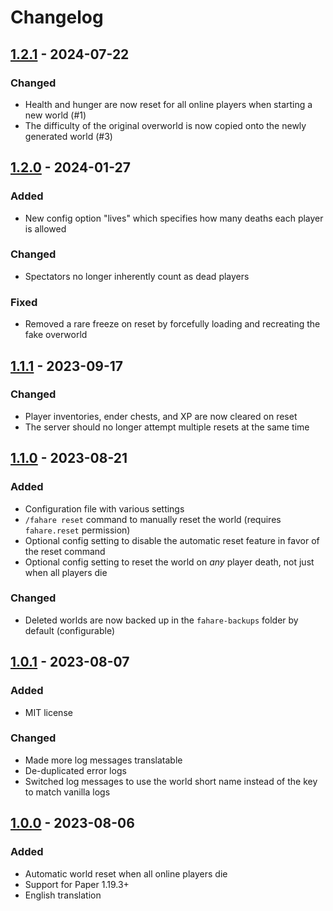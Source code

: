 # Changelog

## [1.2.1] - 2024-07-22

### Changed

- Health and hunger are now reset for all online players when starting a new world (#1)
- The difficulty of the original overworld is now copied onto the newly generated world (#3)

## [1.2.0] - 2024-01-27

### Added

- New config option "lives" which specifies how many deaths each player is allowed

### Changed

- Spectators no longer inherently count as dead players

### Fixed

- Removed a rare freeze on reset by forcefully loading and recreating the fake overworld

## [1.1.1] - 2023-09-17

### Changed

- Player inventories, ender chests, and XP are now cleared on reset
- The server should no longer attempt multiple resets at the same time

## [1.1.0] - 2023-08-21

### Added

- Configuration file with various settings
- `/fahare reset` command to manually reset the world (requires `fahare.reset` permission)
- Optional config setting to disable the automatic reset feature in favor of the reset command
- Optional config setting to reset the world on *any* player death, not just when all players die

### Changed

- Deleted worlds are now backed up in the `fahare-backups` folder by default (configurable)

## [1.0.1] - 2023-08-07

### Added

- MIT license

### Changed

- Made more log messages translatable
- De-duplicated error logs
- Switched log messages to use the world short name instead of the key to match vanilla logs

## [1.0.0] - 2023-08-06

### Added

- Automatic world reset when all online players die
- Support for Paper 1.19.3+
- English translation

[unreleased]: https://github.com/qixils/fahare/compare/v1.2.1...HEAD
[1.2.1]: https://github.com/qixils/fahare/compare/v1.2.0...v1.2.1
[1.2.0]: https://github.com/qixils/fahare/compare/v1.1.1...v1.2.0
[1.1.1]: https://github.com/qixils/fahare/compare/v1.1.0...v1.1.1
[1.1.0]: https://github.com/qixils/fahare/compare/v1.0.1...v1.1.0
[1.0.1]: https://github.com/qixils/fahare/compare/v1.0.0...v1.0.1
[1.0.0]: https://github.com/qixils/fahare/releases/tag/v1.0.0